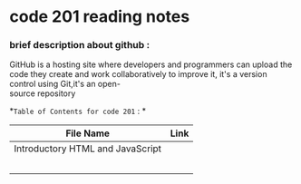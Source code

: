 # code 201 reading notes

 ### brief description about github :
 GitHub is a hosting site where developers and programmers can upload the code they create and work collaboratively to improve it, it's a version control using Git,it's an open-   
 source repository 
 
*`Table of Contents for code 201` : *


| **File Name**  | **Link** |
| ----------- | ----------- |
|Introductory HTML and JavaScript | |
|| |
| | |
| | |
| | |
|| |


